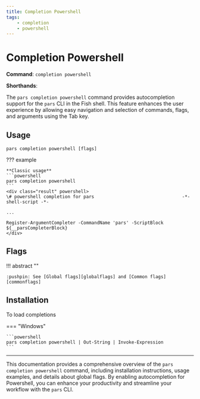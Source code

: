 ```yaml
---
title: Completion Powershell
tags:
    - completion
    - powershell
---
```


# Completion Powershell

**Command**: `completion powershell`

**Shorthands**: 


The `pars completion powershell` command provides autocompletion support for the `pars` CLI in the Fish shell. This feature enhances the user experience by allowing easy navigation and selection of commands, flags, and arguments using the Tab key.



## Usage
``` {.powershell linenums="0" .no-copy}
pars completion powershell [flags]
```



??? example

    **Classic usage**
    ```powershell
    pars completion powershell
    ```
    <div class="result" powershell>
    \# powershell completion for pars                                 -*- shell-script -*-

    ...
    
    Register-ArgumentCompleter -CommandName 'pars' -ScriptBlock ${__parsCompleterBlock}
    </div>
    



## Flags


!!! abstract ""

    :pushpin: See [Global flags][globalflags] and [Common flags][commonflags]


## Installation

To load completions

=== "Windows"

    ```powershell
    pars completion powershell | Out-String | Invoke-Expression
    ```




---
This documentation provides a comprehensive overview of the `pars completion powershell` command, including installation instructions, usage examples, and details about global flags. By enabling autocompletion for Powershell, you can enhance your productivity and streamline your workflow with the `pars` CLI.



<!-- Additional links -->
[globalflags]: ../index.md#global-flags
[commonflags]: ../index.md#common-flags